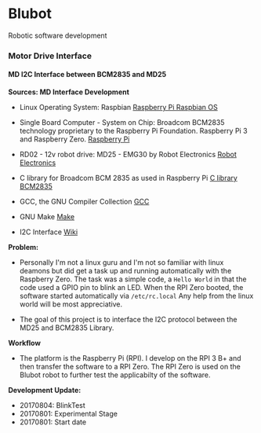 # Blubot
Robotic software development
### Motor Drive Interface
#### MD I2C Interface between BCM2835 and MD25

**Sources: MD Interface Development**

- Linux Operating System: Raspbian 
[Raspberry Pi Raspbian OS](https://www.raspberrypi.org/downloads/)

- Single Board Computer - System on Chip: Broadcom BCM2835 technology proprietary to the Raspberry Pi Foundation. Raspberry Pi 3 and Raspberry Zero. 
[Raspberry Pi](https://www.raspberrypi.org)

- RD02 - 12v robot drive: MD25 - EMG30 by Robot Electronics 
[Robot Electronics](http://www.robot-electronics.co.uk)

- C library for Broadcom BCM 2835 as used in Raspberry Pi
[C library BCM2835](http://www.airspayce.com/mikem/bcm2835/)

- GCC, the GNU Compiler Collection
[GCC](https://gcc.gnu.org)

- GNU Make
[Make](https://www.gnu.org/software/make/)

- I2C Interface
[Wiki](https://en.wikipedia.org/wiki/I²C)

**Problem:**

- Personally I'm not a linux guru and I'm not so familiar with linux deamons but did get a task up and running automatically with the Raspberry Zero. The task was a simple code, a `Hello World` in that the code used a GPIO pin to blink an LED. When the RPI Zero booted, the software started automatically via `/etc/rc.local` Any help from the linux world will be most appreciative.

- The goal of this project is to interface the I2C protocol between the MD25 and BCM2835 Library.

**Workflow**

- The platform is the Raspberry Pi (RPI). I develop on the RPI 3 B+ and then transfer the software to a RPI Zero. The RPI Zero is used on the Blubot robot to further test the applicabilty of the software. 

**Development Update:**

- 20170804: BlinkTest
- 20170801: Experimental Stage
- 20170801: Start date
